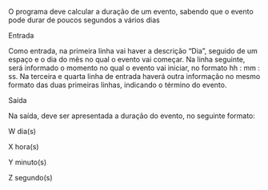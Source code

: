 O programa deve calcular a duração de um evento, sabendo que o evento pode durar de poucos segundos a vários dias

Entrada

Como entrada, na primeira linha vai haver a descrição “Dia”, seguido de um espaço e o dia do mês no qual o evento vai começar. Na linha seguinte, será informado o momento no qual o evento vai iniciar, no formato hh : mm : ss. Na terceira e quarta linha de entrada haverá outra informação no mesmo formato das duas primeiras linhas, indicando o término do evento.

Saída

Na saída, deve ser apresentada a duração do evento, no seguinte formato:

W dia(s)

X hora(s)

Y minuto(s)

Z segundo(s)
